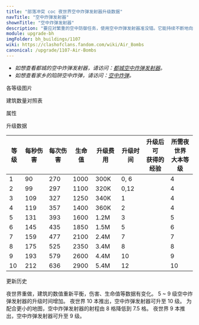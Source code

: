 ```yaml
---
title: "部落冲突 coc 夜世界空中炸弹发射器升级数据"
navTitle: "空中炸弹发射器"
shownTitle: "空中炸弹发射器"
description: "要应对繁重的空中防御任务，使用空中炸弹发射器准没错。它能持续不断地向空中发射木桶，木桶会在空中爆炸重创敌军！"
module: upgrade-bh
imgFolder: bh_buildings/1107
wiki: https://clashofclans.fandom.com/wiki/Air_Bombs
canonical: /upgrade/1107-Air-Bombs
---
```


- *如想查看都城的空中炸弹发射器，请访问：[都城空中炸弹发射器](/upgrade/2208-Air-Bombs)。*
- *如想查看家乡的陷阱空中炸弹，请访问：[空中炸弹](/upgrade/0382-Air-Bomb)。*

<UnitInfo :folder="$frontmatter.imgFolder" imgSrc="Air_Bombs10.png" :imgAlt="$frontmatter.navTitle" :description="$frontmatter.description" :isSmallImg="true" />

<SmallTitle>各等级图片</SmallTitle>

<Panel>
    <UnitImgGroup :folder="$frontmatter.imgFolder">
        <UnitImg imgTitle="1 级" imgSrc="Air_Bombs1.png" />
        <UnitImg imgTitle="2 级" imgSrc="Air_Bombs2.png" />
        <UnitImg imgTitle="3 级" imgSrc="Air_Bombs3.png" />
        <UnitImg imgTitle="4 级" imgSrc="Air_Bombs4.png" />
        <UnitImg imgTitle="5 级" imgSrc="Air_Bombs5.png" />
        <UnitImg imgTitle="6 级" imgSrc="Air_Bombs6.png" />
        <UnitImg imgTitle="7 级" imgSrc="Air_Bombs7.png" />
        <UnitImg imgTitle="8 级" imgSrc="Air_Bombs8.png" />
        <UnitImg imgTitle="9 级" imgSrc="Air_Bombs9.png" />
        <UnitImg imgTitle="10 级" imgSrc="Air_Bombs10.png" />
    </UnitImgGroup>
</Panel>

<SmallTitle>建筑数量对照表</SmallTitle>

<BuildingNum>
    <BuildingNumRow title="大本等级" num="1 - 3, 4 - 10" />
    <BuildingNumRow title="建筑数量" num="    0,      1" />
</BuildingNum>

<SmallTitle>属性</SmallTitle>

<UnitProperties>
    <UnitProperty pKey="占地面积" pValue="3×3" />
    <UnitProperty pKey="判定面积" pValue="2×2" :isJudgeSquare="true" />
    <UnitProperty pKey="伤害类型" pValue="范围伤害" />
    <UnitProperty pKey="伤害半径" pValue="1.5 格" />
    <UnitProperty pKey="攻击的目标" pValue="仅空中目标" />
    <UnitProperty pKey="射程" pValue="7.5 格" />
    <UnitProperty pKey="攻速" pValue="3 秒/次" />
</UnitProperties>

<SmallTitle>升级数据</SmallTitle>

<script setup>
const tableExtraInfo = [
    {
        "column": 4,
        "type": "cost",
        "gpClass": "building",
        "icon": "Gold2"
    },
    {
        "column": 5,
        "type": "time",
        "gpClass": "building"
    },
    {
        "column": 6,
        "type": "exp",
        "icon": "Exp"
    }
];
</script>

<UnitTable :tableExtraInfo="tableExtraInfo">

| 等级 | 每秒伤害 | 每次伤害 | 生命值 | 升级费用 | 升级时间 |升级后可<br>获得的经验|所需夜世界<br>大本等级|
|  --- |   ---   |   ---   |  ---   |   ---   |    ---  |         ---         |         ---        |
|   1  |    90   |   270   |  1000  |   300K  |   0, 6  |                     |          4         |
|   2  |    99   |   297   |  1100  |   320K  |   0,12  |                     |          4         |
|   3  |   109   |   327   |  1250  |   340K  |   1     |                     |          4         |
|   4  |   119   |   357   |  1400  |   360K  |   2     |                     |          4         |
|   5  |   131   |   393   |  1600  |   1.2M  |   3     |                     |          5         |
|   6  |   145   |   435   |  1850  |   1.5M  |   5     |                     |          6         |
|   7  |   159   |   477   |  2100  |   2.4M  |   7     |                     |          7         |
|   8  |   175   |   525   |  2350  |   3.4M  |   8     |                     |          8         |
|   9  |   193   |   579   |  2600  |   4.4M  |  10     |                     |          9         |
|  10  |   212   |   636   |  2900  |   5.4M  |  12     |                     |         10         |

</UnitTable>

<SmallTitle>更新历史</SmallTitle>

<Timeline>
    <TimelineItem date="2023/05/15">
        <TimelineRow>夜世界重做，建筑的数值重新平衡，伤害、生命值等数据有变化。</TimelineRow>
        <TimelineRow>5 ~ 9 级空中炸弹发射器的升级时间增加。</TimelineRow>
        <TimelineRow>夜世界 10 本推出，空中炸弹发射器可升至 10 级。</TimelineRow>
        <TimelineRow>为配合更小的地图，空中炸弹发射器的射程由 8 格降低到 7.5 格。</TimelineRow>
    </TimelineItem>
    <TimelineItem date="2019/06/18">
        <TimelineRow>夜世界 9 本推出，空中炸弹发射器可升至 9 级。</TimelineRow>
    </TimelineItem>
    <TimelineItem :historyBottom="true" />
</Timeline>